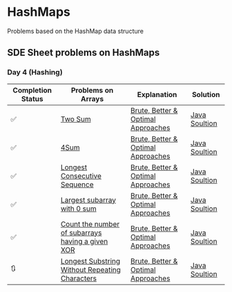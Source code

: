 # HashMaps

Problems based on the HashMap data structure

## SDE Sheet problems on HashMaps

### Day 4 (Hashing)

| Completion Status | Problems on Arrays | Explanation | Solution |
| --- | --- | --- | --- |
| ✅ | [Two Sum](https://leetcode.com/problems/two-sum/) | [Brute, Better & Optimal Approaches](#) | [Java Soultion](./src/sde_sheet/TwoSum.java) |
| ✅ | [4Sum](https://leetcode.com/problems/4sum/) | [Brute, Better & Optimal Approaches](#) | [Java Soultion](./src/sde_sheet/FourSum.java) |
| ✅ | [Longest Consecutive Sequence](https://leetcode.com/problems/longest-consecutive-sequence/) | [Brute, Better & Optimal Approaches](#) | [Java Soultion](./src/sde_sheet/LongestConsecutiveSequence.java) |
| ✅ | [Largest subarray with 0 sum](https://practice.geeksforgeeks.org/problems/largest-subarray-with-0-sum/1#) | [Brute, Better & Optimal Approaches](#) | [Java Soultion](./src/sde_sheet/Largest_0_Sum_Subarray.java) |
| ✅ | [Count the number of subarrays having a given XOR](https://www.geeksforgeeks.org/count-number-subarrays-given-xor/) | [Brute, Better & Optimal Approaches](#) | [Java Soultion](./src/sde_sheet/CountXORsubarrays.java) |
| 🔃 | [Longest Substring Without Repeating Characters](https://leetcode.com/problems/longest-substring-without-repeating-characters/) | [Brute, Better & Optimal Approaches](#) | [Java Soultion](./src/sde_sheet/LongestSubstring.java) |
